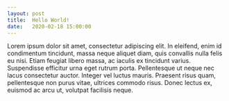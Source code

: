 ```yaml
---
layout: post
title:  Hello World!
date:   2020-02-18 15:00:00
---
```


Lorem ipsum dolor sit amet, consectetur adipiscing elit. In eleifend, enim id condimentum tincidunt, massa neque aliquet diam, quis convallis nulla felis eu nisi. Etiam feugiat libero massa, ac iaculis ex tincidunt varius. Suspendisse efficitur urna eget rutrum porta. Pellentesque ut neque nec lacus consectetur auctor. Integer vel luctus mauris. Praesent risus quam, pellentesque non purus vitae, ultrices commodo risus. Donec lectus ex, euismod ac arcu ut, volutpat facilisis neque.
